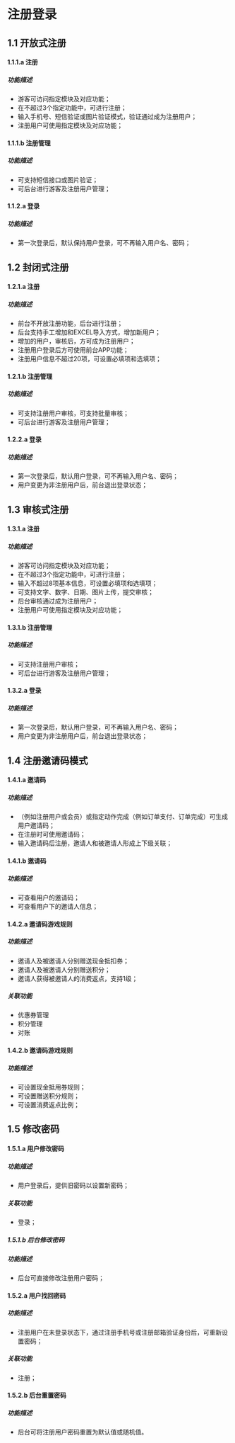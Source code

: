 # 注册登录
## 1.1 开放式注册
#### 1.1.1.a 注册
##### 功能描述
- 游客可访问指定模块及对应功能；
- 在不超过3个指定功能中，可进行注册；
- 输入手机号、短信验证或图片验证模式，验证通过成为注册用户；
- 注册用户可使用指定模块及对应功能；

#### 1.1.1.b 注册管理
##### 功能描述
- 可支持短信接口或图片验证；
- 可后台进行游客及注册用户管理；

#### 1.1.2.a 登录
##### 功能描述
- 第一次登录后，默认保持用户登录，可不再输入用户名、密码；


## 1.2 封闭式注册
#### 1.2.1.a  注册
##### 功能描述
- 前台不开放注册功能，后台进行注册；
- 后台支持手工增加和EXCEL导入方式，增加新用户；
- 增加的用户，审核后，方可成为注册用户；
- 注册用户登录后方可使用前台APP功能；
- 注册用户信息不超过20项，可设置必填项和选填项；

#### 1.2.1.b 注册管理
##### 功能描述
- 可支持注册用户审核，可支持批量审核；
- 可后台进行游客及注册用户管理；

#### 1.2.2.a 登录 
##### 功能描述
- 第一次登录后，默认用户登录，可不再输入用户名、密码；
- 用户变更为非注册用户后，前台退出登录状态；

## 1.3 审核式注册
#### 1.3.1.a 注册
##### 功能描述
- 游客可访问指定模块及对应功能；
- 在不超过3个指定功能中，可进行注册；
- 输入不超过8项基本信息，可设置必填项和选填项；
- 可支持文字、数字、日期、图片上传，提交审核；
- 后台审核通过成为注册用户；
- 注册用户可使用指定模块及对应功能；

#### 1.3.1.b 注册管理
##### 功能描述
- 可支持注册用户审核；
- 可后台进行游客及注册用户管理；

#### 1.3.2.a 登录
##### 功能描述
- 第一次登录后，默认用户登录，可不再输入用户名、密码；
- 用户变更为非注册用户后，前台退出登录状态；

## 1.4 注册邀请码模式
#### 1.4.1.a 邀请码
##### 功能描述
- （例如注册用户或会员）或指定动作完成（例如订单支付、订单完成）可生成用户邀请码；
- 在注册时可使用邀请码；
- 输入邀请码后注册，邀请人和被邀请人形成上下级关联；

#### 1.4.1.b 邀请码
##### 功能描述
- 可查看用户的邀请码；
- 可查看用户下的邀请人信息；

#### 1.4.2.a 邀请码游戏规则
##### 功能描述
- 邀请人及被邀请人分别赠送现金抵扣券；
- 邀请人及被邀请人分别赠送积分；
- 邀请人获得被邀请人的消费返点，支持1级；

##### *关联功能*
- 优惠券管理
- 积分管理
- 对账

#### 1.4.2.b 邀请码游戏规则
##### 功能描述
- 可设置现金抵用券规则；
- 可设置赠送积分规则；
- 可设置消费返点比例；

## 1.5 修改密码
#### 1.5.1.a 用户修改密码
##### 功能描述
- 用户登录后，提供旧密码以设置新密码；

##### *关联功能*
- 登录；

##### 1.5.1.b 后台修改密码
##### 功能描述
- 后台可直接修改注册用户密码；

#### 1.5.2.a 用户找回密码
##### 功能描述
- 注册用户在未登录状态下，通过注册手机号或注册邮箱验证身份后，可重新设置密码；

##### *关联功能*
- 注册；

#### 1.5.2.b 后台重置密码
##### 功能描述
- 后台可将注册用户密码重置为默认值或随机值。
